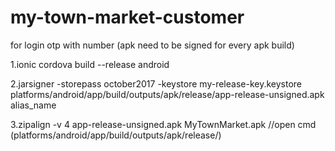 # my-town-market-customer
for login otp with number (apk need to be signed for every apk build)

1.ionic cordova build --release android

2.jarsigner -storepass october2017 -keystore my-release-key.keystore platforms/android/app/build/outputs/apk/release/app-release-unsigned.apk alias_name

3.zipalign -v 4 app-release-unsigned.apk MyTownMarket.apk //open cmd (platforms/android/app/build/outputs/apk/release/)
